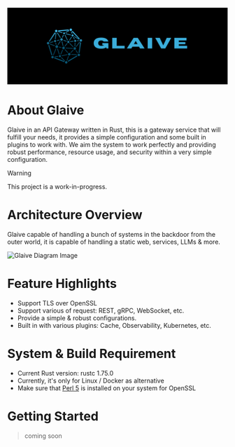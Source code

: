 ![Glaive Diagram Image](./asset/glaive_logo.png)

# About Glaive

Glaive in an API Gateway written in Rust, this is a gateway service that will fulfill your needs, it provides a simple configuration and some built in plugins to work with.
We aim the system to work perfectly and providing robust performance, resource usage, and security within a very simple configuration.

> [!WARNING]
> This project is a work-in-progress.

# Architecture Overview

Glaive capable of handling a bunch of systems in the backdoor from the outer world, it is capable of handling a static web, services, LLMs & more.

![Glaive Diagram Image](./asset/glaive_diagram.png)

# Feature Highlights

* Support TLS over OpenSSL
* Support various of request: REST, gRPC, WebSocket, etc.
* Provide a simple & robust configurations.
* Built in with various plugins: Cache, Observability, Kubernetes, etc.

# System & Build Requirement

* Current Rust version: rustc 1.75.0
* Currently, it's only for Linux / Docker as alternative
* Make sure that [Perl 5] is installed on your system for OpenSSL

[Perl 5]:https://www.perl.org/

# Getting Started

> coming soon
